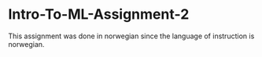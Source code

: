 # Intro-To-ML-Assignment-2

This assignment was done in norwegian since the language of instruction is norwegian.